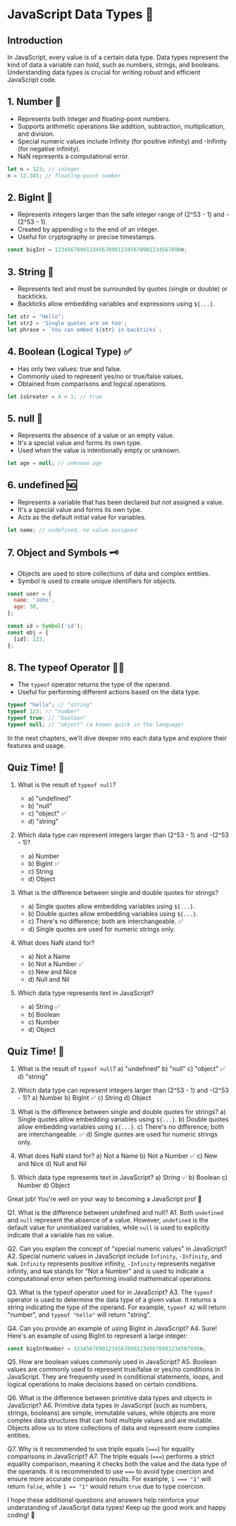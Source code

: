 # JavaScript Data Types 📝

## Introduction
In JavaScript, every value is of a certain data type. Data types represent the kind of data a variable can hold, such as numbers, strings, and booleans. Understanding data types is crucial for writing robust and efficient JavaScript code.

## 1. Number 🔢
- Represents both integer and floating-point numbers.
- Supports arithmetic operations like addition, subtraction, multiplication, and division.
- Special numeric values include Infinity (for positive infinity) and -Infinity (for negative infinity).
- NaN represents a computational error.

```javascript
let n = 123; // integer
n = 12.345; // floating-point number
```

## 2. BigInt 🔢
- Represents integers larger than the safe integer range of (2^53 - 1) and -(2^53 - 1).
- Created by appending `n` to the end of an integer.
- Useful for cryptography or precise timestamps.

```javascript
const bigInt = 1234567890123456789012345678901234567890n;
```

## 3. String 📜
- Represents text and must be surrounded by quotes (single or double) or backticks.
- Backticks allow embedding variables and expressions using `${...}`.

```javascript
let str = "Hello";
let str2 = 'Single quotes are ok too';
let phrase = `You can embed ${str} in backticks`;
```

## 4. Boolean (Logical Type) ✅
- Has only two values: true and false.
- Commonly used to represent yes/no or true/false values.
- Obtained from comparisons and logical operations.

```javascript
let isGreater = 4 > 1; // true
```

## 5. null 📛
- Represents the absence of a value or an empty value.
- It's a special value and forms its own type.
- Used when the value is intentionally empty or unknown.

```javascript
let age = null; // unknown age
```

## 6. undefined 🆖
- Represents a variable that has been declared but not assigned a value.
- It's a special value and forms its own type.
- Acts as the default initial value for variables.

```javascript
let name; // undefined, no value assigned
```

## 7. Object and Symbols 🗝️
- Objects are used to store collections of data and complex entities.
- Symbol is used to create unique identifiers for objects.

```javascript
const user = {
  name: 'John',
  age: 30,
};

const id = Symbol('id');
const obj = {
  [id]: 123,
};
```

## 8. The typeof Operator 🕵️‍♂️
- The `typeof` operator returns the type of the operand.
- Useful for performing different actions based on the data type.

```javascript
typeof "hello"; // "string"
typeof 123; // "number"
typeof true; // "boolean"
typeof null; // "object" (a known quirk in the language)
```

In the next chapters, we'll dive deeper into each data type and explore their features and usage.

## Quiz Time! 🎉

1. What is the result of `typeof null`?
   - a) "undefined"
   - b) "null"
   - c) "object" ✅
   - d) "string"

2. Which data type can represent integers larger than (2^53 - 1) and -(2^53 - 1)?
   - a) Number
   - b) BigInt ✅
   - c) String
   - d) Object

3. What is the difference between single and double quotes for strings?
   - a) Single quotes allow embedding variables using `${...}`.
   - b) Double quotes allow embedding variables using `${...}`.
   - c) There's no difference; both are interchangeable. ✅
   - d) Single quotes are used for numeric strings only.

4. What does NaN stand for?
   - a) Not a Name
   - b) Not a Number ✅
   - c) New and Nice
   - d) Null and Nil

5. Which data type represents text in JavaScript?
   - a) String ✅
   - b) Boolean
   - c) Number
   - d) Object


## Quiz Time! 🎉

1. What is the result of `typeof null`?
   a) "undefined"
   b) "null"
   c) "object" ✅
   d) "string"

2. Which data type can represent integers larger than (2^53 - 1) and -(2^53 - 1)?
   a) Number
   b) BigInt ✅
   c) String
   d) Object

3. What is the difference between single and double quotes for strings?
   a) Single quotes allow embedding variables using `${...}`.
   b) Double quotes allow embedding variables using `${...}`.
   c) There's no difference; both are interchangeable. ✅
   d) Single quotes are used for numeric strings only.

4. What does NaN stand for?
   a) Not a Name
   b) Not a Number ✅
   c) New and Nice
   d) Null and Nil

5. Which data type represents text in JavaScript?
   a) String ✅
   b) Boolean
   c) Number
   d) Object

Great job! You're well on your way to becoming a JavaScript pro! 🚀


Q1. What is the difference between undefined and null?
A1. Both `undefined` and `null` represent the absence of a value. However, `undefined` is the default value for uninitialized variables, while `null` is used to explicitly indicate that a variable has no value.

Q2. Can you explain the concept of "special numeric values" in JavaScript?
A2. Special numeric values in JavaScript include `Infinity`, `-Infinity`, and `NaN`. `Infinity` represents positive infinity, `-Infinity` represents negative infinity, and `NaN` stands for "Not a Number" and is used to indicate a computational error when performing invalid mathematical operations.

Q3. What is the typeof operator used for in JavaScript?
A3. The `typeof` operator is used to determine the data type of a given value. It returns a string indicating the type of the operand. For example, `typeof 42` will return "number", and `typeof "hello"` will return "string".

Q4. Can you provide an example of using BigInt in JavaScript?
A4. Sure! Here's an example of using BigInt to represent a large integer:

```javascript
const bigIntNumber = 1234567890123456789012345678901234567890n;
```

Q5. How are boolean values commonly used in JavaScript?
A5. Boolean values are commonly used to represent true/false or yes/no conditions in JavaScript. They are frequently used in conditional statements, loops, and logical operations to make decisions based on certain conditions.

Q6. What is the difference between primitive data types and objects in JavaScript?
A6. Primitive data types in JavaScript (such as numbers, strings, booleans) are simple, immutable values, while objects are more complex data structures that can hold multiple values and are mutable. Objects allow us to store collections of data and represent more complex entities.

Q7. Why is it recommended to use triple equals (`===`) for equality comparisons in JavaScript?
A7. The triple equals (`===`) performs a strict equality comparison, meaning it checks both the value and the data type of the operands. It is recommended to use `===` to avoid type coercion and ensure more accurate comparison results. For example, `1 === "1"` will return `false`, while `1 == "1"` would return `true` due to type coercion.

I hope these additional questions and answers help reinforce your understanding of JavaScript data types! Keep up the good work and happy coding! 🚀
